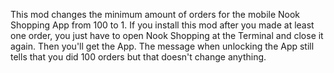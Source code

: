 This mod changes the minimum amount of orders for the mobile Nook Shopping App from 100 to 1. If you install this mod after you made at least one order, you just have to open Nook Shopping at the Terminal and close it again. Then you'll get the App. The message when unlocking the App still tells that you did 100 orders but that doesn't change anything.
